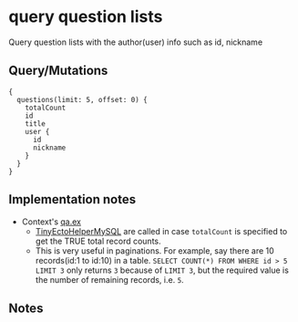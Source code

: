 # query question lists

Query question lists with the author(user) info such as id, nickname

## Query/Mutations

```
{
  questions(limit: 5, offset: 0) {
    totalCount
    id
    title
    user {
      id
      nickname
    }
  }
}
```

## Implementation notes
- Context's [qa.ex](https://github.com/hykw/absinthe_showcase/blob/master/src/lib/showcase/qa/qa.ex)
  - [TinyEctoHelperMySQL](https://hex.pm/packages/tiny_ecto_helper_mysql) are called in case `totalCount` is specified to get the TRUE total record counts.
  - This is very useful in paginations. For example, say there are 10 records(id:1 to id:10) in a table. `SELECT COUNT(*) FROM WHERE id > 5 LIMIT 3` only returns `3` because of `LIMIT 3`, but the required value is the number of remaining records, i.e. `5`.

## Notes
